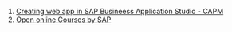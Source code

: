 1. [Creating web app in SAP Busineess  Application Studio - CAPM](https://help.sap.com/doc/f53c64b93e5140918d676b927a3cd65b/Cloud/en-US/docs-en/guides/getting-started/mdk/webclient.html)
2. [Open online Courses by SAP](https://open.sap.com/)
